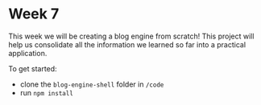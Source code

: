 
# Week 7

This week we will be creating a blog engine from scratch! This project will help us consolidate all the information we learned so far into a practical application. 

To get started: 
- clone the `blog-engine-shell` folder in `/code`
- run `npm install`